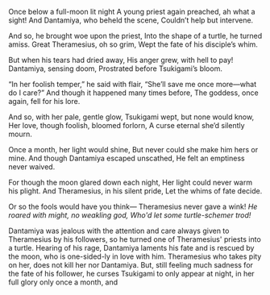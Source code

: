 Once below a full-moon lit night
A young priest again preached, ah what a sight!
And Dantamiya, who beheld the scene,
Couldn’t help but intervene.

And so, he brought woe upon the priest,
Into the shape of a turtle, he turned amiss.
Great Theramesius, oh so grim,
Wept the fate of his disciple’s whim.

But when his tears had dried away,
His anger grew, with hell to pay!
Dantamiya, sensing doom,
Prostrated before Tsukigami’s bloom.

“In her foolish temper,” he said with flair,
“She’ll save me once more—what do I care?”
And though it happened many times before,
The goddess, once again, fell for his lore.

And so, with her pale, gentle glow,
Tsukigami wept, but none would know,
Her love, though foolish, bloomed forlorn,
A curse eternal she’d silently mourn.

Once a month, her light would shine,
But never could she make him hers or mine.
And though Dantamiya escaped unscathed,
He felt an emptiness never waived.

For though the moon glared down each night,
Her light could never warm his plight.
And Theramesius, in his silent pride,
Let the whims of fate decide.

Or so the fools would have you think—
Theramesius never gave a wink!
*He roared with might, no weakling god,*
*Who'd let some turtle-schemer trod!*





Dantamiya was jealous with the attention and care always given to Theramesius by his followers, so he turned one of Theramesius' priests into a turtle. Hearing of his rage, Dantamiya laments his fate and is rescued by the moon, who is one-sided-ly in love with him. Theramesius who takes pity on her, does not kill her nor Dantamiya. But, still feeling much sadness for the fate of his follower, he curses Tsukigami to only appear at night, in her full glory only once a month, and 

